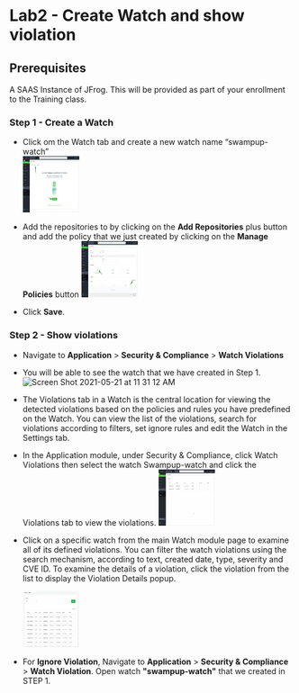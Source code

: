 # Lab2 - Create Watch and show violation

## Prerequisites
A SAAS Instance of JFrog. This will be provided as part of your enrollment to the Training class.

### Step 1 - Create a Watch

-  Click om the Watch tab and create a new watch name “swampup-watch”  
   <img src="/SU-201-Intro-to-JFrog-Xray/Lab2/images/1.png" alt="Create a watch" style="height: 100px; width:100px;"/>
   
-  Add the repositories to by clicking on the **Add Repositories** plus button and add the policy that we just created by clicking on the **Manage Policies** button 
   <img src="/SU-201-Intro-to-JFrog-Xray/Lab2/images/2.png" alt="mame the repo" style="height: 100px; width:100px;"/>

- Click **Save**.

### Step 2 - Show violations

- Navigate to **Application** > **Security & Compliance** > **Watch Violations**
- You will be able to see the watch that we have created in Step 1.
  ![Screen Shot 2021-05-21 at 11 31 12 AM](https://user-images.githubusercontent.com/7561138/119182671-1349e480-ba28-11eb-80a0-d0aa8d6f48d3.png)
 
- The Violations tab in a Watch is the central location for viewing the detected violations based on the policies and rules you have predefined on the Watch. You can view the list of the violations, search for violations according to filters, set ignore rules and edit the Watch in the Settings tab.
- In the Application module, under Security & Compliance, click Watch Violations then select the watch Swampup-watch and click the Violations tab to view the violations.
   <img src="/SU-201-Intro-to-JFrog-Xray/Lab2/images/3.gif" alt="mame the repo" style="height: 100px; width:100px;"/>
- Click on a specific watch from the main Watch module page to examine all of its defined violations. You can filter the watch violations using the search mechanism, according to text, created date, type, severity and CVE ID. To examine the details of a violation, click the violation from the list to display the Violation Details popup. 

  <img src="/SU-201-Intro-to-JFrog-Xray/Lab2/images/4.gif" alt="New rule" style="height: 100px; width:100px;"/>

- For **Ignore Violation**, Navigate to **Application** > **Security & Compliance** > **Watch Violation**. Open watch **"swampup-watch"** that we created in STEP 1. 
